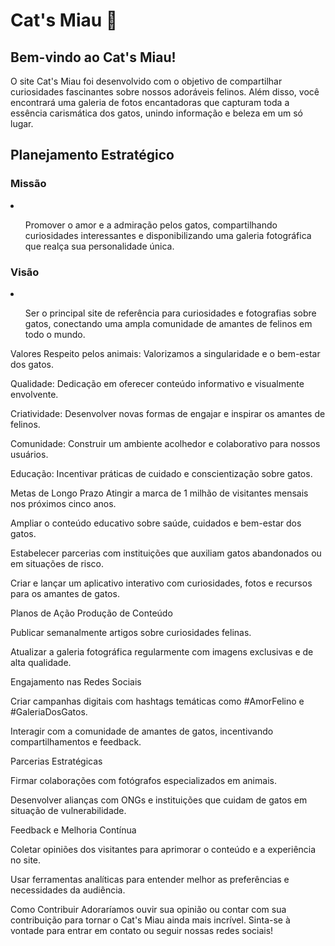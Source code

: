<h1>Cat's Miau 🐾</h1>
<h2>Bem-vindo ao Cat's Miau!</h2>
O site Cat's Miau foi desenvolvido com o objetivo de compartilhar curiosidades fascinantes sobre nossos adoráveis felinos. Além disso, você encontrará uma galeria de fotos encantadoras que capturam toda a essência carismática dos gatos, unindo informação e beleza em um só lugar.

<h2>Planejamento Estratégico</h2>
<h3>Missão</h3>
<li>
<ul><p>Promover o amor e a admiração pelos gatos, compartilhando curiosidades interessantes e disponibilizando uma galeria fotográfica que realça sua personalidade única.</p></ul>
</li>

<h3>Visão</h3>
<li><ul></p>Ser o principal site de referência para curiosidades e fotografias sobre gatos, conectando uma ampla comunidade de amantes de felinos em todo o mundo.</ul></li>

Valores
Respeito pelos animais: Valorizamos a singularidade e o bem-estar dos gatos.

Qualidade: Dedicação em oferecer conteúdo informativo e visualmente envolvente.

Criatividade: Desenvolver novas formas de engajar e inspirar os amantes de felinos.

Comunidade: Construir um ambiente acolhedor e colaborativo para nossos usuários.

Educação: Incentivar práticas de cuidado e conscientização sobre gatos.

Metas de Longo Prazo
Atingir a marca de 1 milhão de visitantes mensais nos próximos cinco anos.

Ampliar o conteúdo educativo sobre saúde, cuidados e bem-estar dos gatos.

Estabelecer parcerias com instituições que auxiliam gatos abandonados ou em situações de risco.

Criar e lançar um aplicativo interativo com curiosidades, fotos e recursos para os amantes de gatos.

Planos de Ação
Produção de Conteúdo

Publicar semanalmente artigos sobre curiosidades felinas.

Atualizar a galeria fotográfica regularmente com imagens exclusivas e de alta qualidade.

Engajamento nas Redes Sociais

Criar campanhas digitais com hashtags temáticas como #AmorFelino e #GaleriaDosGatos.

Interagir com a comunidade de amantes de gatos, incentivando compartilhamentos e feedback.

Parcerias Estratégicas

Firmar colaborações com fotógrafos especializados em animais.

Desenvolver alianças com ONGs e instituições que cuidam de gatos em situação de vulnerabilidade.

Feedback e Melhoria Contínua

Coletar opiniões dos visitantes para aprimorar o conteúdo e a experiência no site.

Usar ferramentas analíticas para entender melhor as preferências e necessidades da audiência.

Como Contribuir
Adoraríamos ouvir sua opinião ou contar com sua contribuição para tornar o Cat's Miau ainda mais incrível. Sinta-se à vontade para entrar em contato ou seguir nossas redes sociais!

